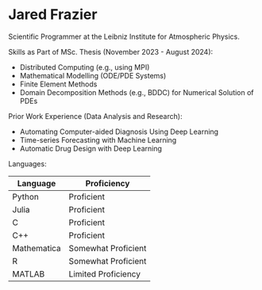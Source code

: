 # Jared Frazier

Scientific Programmer at the Leibniz Institute for Atmospheric Physics. 

Skills as Part of MSc. Thesis (November 2023 - August 2024):
* Distributed Computing (e.g., using MPI)
* Mathematical Modelling (ODE/PDE Systems)
* Finite Element Methods
* Domain Decomposition Methods (e.g., BDDC) for Numerical Solution of PDEs

Prior Work Experience (Data Analysis and Research):
* Automating Computer-aided Diagnosis Using Deep Learning
* Time-series Forecasting with Machine Learning
* Automatic Drug Design with Deep Learning

Languages:

| Language    | Proficiency |
| ----------- | ----------- |
| Python      | Proficient       |
| Julia           | Proficient        |
| C       | Proficient|
| C++ | Proficient |
| Mathematica | Somewhat Proficient |
| R           | Somewhat Proficient |
| MATLAB | Limited Proficiency |


<!-- [![Top Langs](https://github-readme-stats.vercel.app/api/top-langs/?username=jfdev001)](https://github.com/anuraghazra/github-readme-stats) -->

<!--
**jfdev001/jfdev001** is a ✨ _special_ ✨ repository because its `README.md` (this file) appears on your GitHub profile.

Here are some ideas to get you started:

- 🔭 I’m currently working on ...
- 🌱 I’m currently learning ...
- 👯 I’m looking to collaborate on ...
- 🤔 I’m looking for help with ...
- 💬 Ask me about ...
- 📫 How to reach me: ...
- 😄 Pronouns: ...
- ⚡ Fun fact: ...
-->
